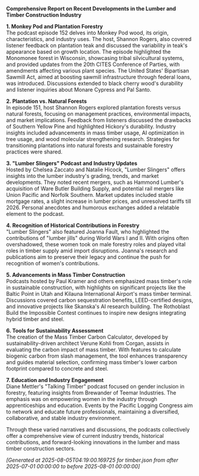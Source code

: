 **Comprehensive Report on Recent Developments in the Lumber and Timber Construction Industry**

**1. Monkey Pod and Plantation Forestry**  
The podcast episode 152 delves into Monkey Pod wood, its origin, characteristics, and industry uses. The host, Shannon Rogers, also covered listener feedback on plantation teak and discussed the variability in teak's appearance based on growth location. The episode highlighted the Monomonee forest in Wisconsin, showcasing tribal silvicultural systems, and provided updates from the 20th CITES Conference of Parties, with amendments affecting various plant species. The United States' Bipartisan Sawmill Act, aimed at boosting sawmill infrastructure through federal loans, was introduced. Discussions extended to black cherry wood's durability and listener inquiries about Monare Cypress and Pal Santo.

**2. Plantation vs. Natural Forests**  
In episode 151, host Shannon Rogers explored plantation forests versus natural forests, focusing on management practices, environmental impacts, and market implications. Feedback from listeners discussed the drawbacks of Southern Yellow Pine and highlighted Hickory's durability. Industry insights included advancements in mass timber usage, AI optimization in tree usage, and wood molecular strengthening research. Strategies for transitioning plantations into natural forests and sustainable forestry practices were shared.

**3. "Lumber Slingers" Podcast and Industry Updates**  
Hosted by Chelsea Zaccato and Natalie Hicock, "Lumber Slingers" offers insights into the lumber industry's grading, trends, and market developments. They noted recent mergers, such as Hammond Lumber's acquisition of Ware Butler Building Supply, and potential rail mergers like Union Pacific and Norfolk Southern. Market updates included stable mortgage rates, a slight increase in lumber prices, and unresolved tariffs till 2026. Personal anecdotes and humorous exchanges added a relatable element to the podcast.

**4. Recognition of Historical Contributions in Forestry**  
"Lumber Slingers" also featured Joanna Fault, who highlighted the contributions of "lumber jills" during World Wars I and II. With origins often overshadowed, these women took on male forestry roles and played vital roles in timber supply amid import disruptions. Joanna's research and publications aim to preserve their legacy and continue the push for recognition of women's contributions.

**5. Advancements in Mass Timber Construction**  
Podcasts hosted by Paul Kramer and others emphasized mass timber's role in sustainable construction, with highlights on significant projects like the Baltic Point in Utah and Kilauna International Airport's mass timber terminal. Discussions covered carbon sequestration benefits, LEED-certified designs, and innovative projects like Skanska's AI research building. The Rothoblast Build the Impossible Contest continues to inspire new designs integrating hybrid timber and steel.

**6. Tools for Sustainability Assessment**  
The creation of the Mass Timber Carbon Calculator, developed by sustainability-driven architect Verune Kohli from Corgan, assists in evaluating the carbon impact of mass timber. With features to calculate biogenic carbon from slash management, the tool enhances transparency and guides material selection, confirming mass timber's lower carbon footprint compared to concrete and steel.

**7. Education and Industry Engagement**  
Diane Mettler's "Talking Timber" podcast focused on gender inclusion in forestry, featuring insights from Brewander of Teemar Industries. The emphasis was on empowering women in the industry through apprenticeships and education. Events by the Pacific Logging Congress aim to network and educate future professionals, maintaining a diversified, collaborative, and stable industry environment.

Through these varied narratives and discussions, the podcasts collectively offer a comprehensive view of current industry trends, historical contributions, and forward-looking innovations in the lumber and mass timber construction sectors.

*[Generated at 2025-08-05T04:19:00.169725 for timber.json from after 2025-07-01 00:00:00 to before 2025-08-01 00:00:00]*
